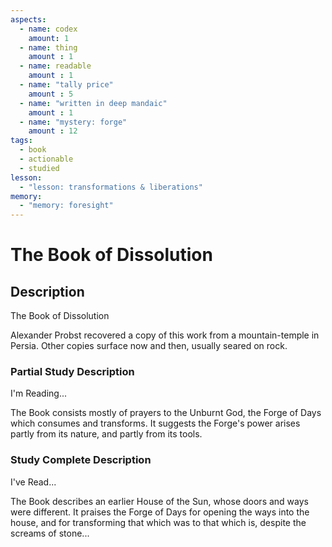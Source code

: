 ```yaml
---
aspects: 
  - name: codex
    amount: 1
  - name: thing
    amount : 1
  - name: readable
    amount : 1
  - name: "tally price"
    amount : 5
  - name: "written in deep mandaic"
    amount : 1
  - name: "mystery: forge"
    amount : 12
tags:
  - book
  - actionable
  - studied
lesson:
  - "lesson: transformations & liberations"
memory:
  - "memory: foresight"
---
```


# The Book of Dissolution

## Description
The Book of Dissolution

Alexander Probst recovered a copy of this work from a mountain-temple in Persia. Other copies surface now and then, usually seared on rock.
### Partial Study Description
I'm Reading...

The Book consists mostly of prayers to the Unburnt God, the Forge of Days which consumes and transforms. It suggests the Forge's power arises partly from its nature, and partly from its tools.
### Study Complete Description
I've Read...

The Book describes an earlier House of the Sun, whose doors and ways were different. It praises the Forge of Days for opening the ways into the house, and for transforming that which was to that which is, despite the screams of stone...